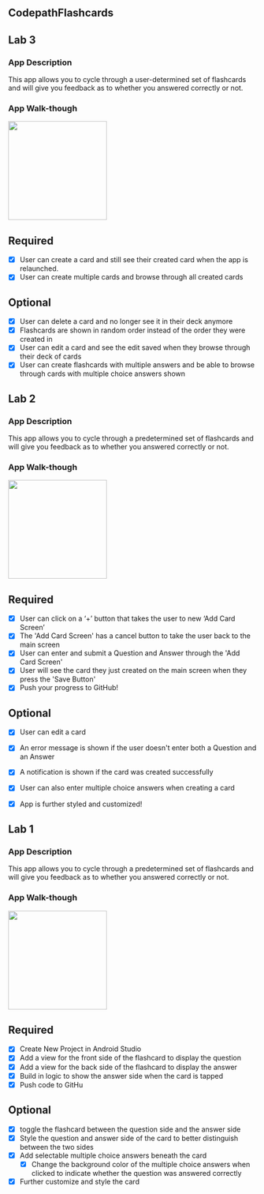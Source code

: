 ## CodepathFlashcards

## Lab 3

### App Description
This app allows you to cycle through a user-determined set of flashcards and will give you feedback as to whether you answered correctly or not.

### App Walk-though
<img src="https://github.com/K9shyguy/CodepathFlashcards/blob/master/Codepath%20Lab3.gif" width=200><br>

## Required
- [x] User can create a card and still see their created card when the app is relaunched.
- [x] User can create multiple cards and browse through all created cards

## Optional
- [x] User can delete a card and no longer see it in their deck anymore
- [x] Flashcards are shown in random order instead of the order they were created in
- [x] User can edit a card and see the edit saved when they browse through their deck of cards
- [x] User can create flashcards with multiple answers and be able to browse through cards with multiple choice answers shown

## Lab 2

### App Description
This app allows you to cycle through a predetermined set of flashcards and will give you feedback as to whether you answered correctly or not.

### App Walk-though
<img src="https://github.com/K9shyguy/CodepathFlashcards/blob/master/Codepath%20Lab2.gif" width=200><br>

## Required
- [x] User can click on a ‘+’ button that takes the user to new ‘Add Card Screen’
- [x] The 'Add Card Screen' has a cancel button to take the user back to the main screen
- [x] User can enter and submit a Question and Answer through the 'Add Card Screen'
- [x] User will see the card they just created on the main screen when they press the 'Save Button'
- [x] Push your progress to GitHub!

## Optional
- [x] User can edit a card
- [x] An error message is shown if the user doesn't enter both a Question and an Answer
- [x] A notification is shown if the card was created successfully
- [x] User can also enter multiple choice answers when creating a card
- [x] App is further styled and customized!


## Lab 1

### App Description
This app allows you to cycle through a predetermined set of flashcards and will give you feedback as to whether you answered correctly or not.

### App Walk-though

<img src="https://github.com/K9shyguy/CodepathFlashcards/blob/master/Codepath%20Lab1%20(3).gif" width=200><br>

## Required
- [x] Create New Project in Android Studio
- [x] Add a view for the front side of the flashcard to display the question
- [x] Add a view for the back side of the flashcard to display the answer
- [x] Build in logic to show the answer side when the card is tapped
- [x] Push code to GitHu
## Optional
- [x] toggle the flashcard between the question side and the answer side
- [x] Style the question and answer side of the card to better distinguish between the two sides
- [x] Add selectable multiple choice answers beneath the card
   - [x] Change the background color of the multiple choice answers when clicked to indicate whether the question was answered correctly
- [x] Further customize and style the card

